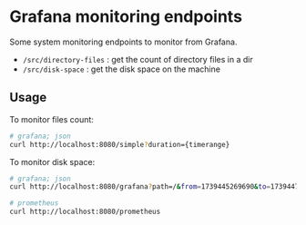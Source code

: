 # Grafana monitoring endpoints

Some system monitoring endpoints to monitor from Grafana.

- `/src/directory-files` : get the count of directory files in a dir
- `/src/disk-space` : get the disk space on the machine

## Usage

To monitor files count:

```bash
# grafana; json
curl http://localhost:8080/simple?duration={timerange}
```

To monitor disk space:

```bash
# grafana; json
curl http://localhost:8080/grafana?path=/&from=1739445269690&to=1739447069690

# prometheus
curl http://localhost:8080/prometheus
```